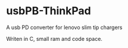 # usbPB-ThinkPad
A usb PD converter for lenovo slim tip chargers

Writen in C, small ram and code space. 
